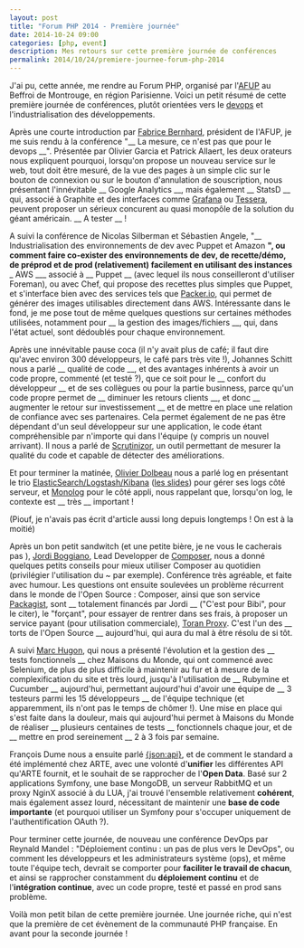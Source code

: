 ```yaml
---
layout: post
title: "Forum PHP 2014 - Première journée"
date: 2014-10-24 09:00
categories: [php, event]
description: Mes retours sur cette première journée de conférences
permalink: 2014/10/24/premiere-journee-forum-php-2014
---
```


J'ai pu, cette année, me rendre au Forum PHP, organisé par l'[AFUP](http://afup.org/pages/site/) au Beffroi de Montrouge, en région Parisienne. Voici un petit résumé de cette première journée de conférences, plutôt orientées vers le [devops](https://fr.wikipedia.org/wiki/Devops) et l'industrialisation des développements.
<!-- more -->

Après une courte introduction par [Fabrice Bernhard](https://twitter.com/theodo), président de l'AFUP, je me suis rendu à la conférence "__ La mesure, ce n'est pas que pour le devops __". Présentée par Olivier Garcia et Patrick Allaert, les deux orateurs nous expliquent pourquoi, lorsqu'on propose un nouveau service sur le web, tout doit être mesuré, de la vue des pages à un simple clic sur le bouton de connexion ou sur le bouton d'annulation de souscription, nous présentant l'innévitable __ Google Analytics __, mais également __ StatsD __ qui, associé à Graphite et des interfaces comme [Grafana](http://grafana.org/) ou [Tessera](https://github.com/urbanairship/tessera), peuvent proposer un sérieux concurent au quasi monopôle de la solution du géant américain. __ A tester __ !

A suivi la conférence de Nicolas Silberman et Sébastien Angele, "__ Industrialisation des environnements de dev avec Puppet et Amazon __", ou comment faire co-exister des environnements de dev, de recette/démo, de préprod et de prod (relativement) facilement en utilisant des instances <span title="Amazon Web Services">___ AWS ___</span> associé à __ Puppet __ (avec lequel ils nous conseilleront d'utiliser Foreman), ou avec Chef, qui propose des recettes plus simples que Puppet, et s'interface bien avec des services tels que [Packer.io](https://packer.io/), qui permet de générer des images utilisables directement dans AWS. Intéressante dans le fond, je me pose tout de même quelques questions sur certaines méthodes utilisées, notamment pour __ la gestion des images/fichiers __, qui, dans l'état actuel, sont dédoublés pour chaque environnement.

Après une innévitable pause coca (il n'y avait plus de café; il faut dire qu'avec environ 300 développeurs, le café pars très vite !), Johannes Schitt nous a parlé __ qualité de code __, et des avantages inhérents à avoir un code propre, commenté (et testé ?), que ce soit pour le __ confort du développeur __ et de ses collègues ou pour la partie businness, parce qu'un code propre permet de __ diminuer les retours clients __, et donc __ augmenter le retour sur investissement __ et de mettre en place une relation de confiance avec ses partenaires. Cela permet également de ne pas être dépendant d'un seul développeur sur une application, le code étant compréhensible par n'importe qui dans l'équipe (y compris un nouvel arrivant). Il nous a parlé de [Scrutinizor](https://scrutinizer-ci.com/), un outil permettant de mesurer la qualité du code et capable de détecter des améliorations.

Et pour terminer la matinée, [Olivier Dolbeau](https://twitter.com/odolbeau) nous a parlé log en présentant le trio [ElasticSearch/Logstash/Kibana](http://www.elasticsearch.org/) ([les slides](https://speakerdeck.com/odolbeau/laisse-pas-trainer-ton-log)) pour gérer ses logs côté serveur, et [Monolog](https://github.com/Seldaek/monolog) pour le côté appli, nous rappelant que, lorsqu'on log, le contexte est __ très __ important !

(Piouf, je n'avais pas écrit d'article aussi long depuis longtemps ! On est à la moitié)

Après un bon petit sandwitch (et une petite bière, je ne vous le cacherais pas ), [Jordi Boggiano](https://twitter.com/seldaek), Lead Developper de [Composer](https://getcomposer.org), nous a donné quelques petits conseils pour mieux utiliser Composer au quotidien (privilégier l'utilisation du ~ par exemple). Conférence très agréable, et faite avec humour. Les questions ont ensuite soulevées un problème récurrent dans le monde de l'Open Source : Composer, ainsi que son service [Packagist](https://packagist.org/), sont __ totalement financés par Jordi __ ("C'est pour Bibi", pour le citer), le "forçant", pour essayer de rentrer dans ses frais, à proposer un service payant (pour utilisation commerciale), [Toran Proxy](https://toranproxy.com/). C'est l'un des __ torts de l'Open Source __ aujourd'hui, qui aura du mal à être résolu de si tôt.

A suivi [Marc Hugon](https://twitter.com/marc_hugon), qui nous a présenté l'évolution et la gestion des __ tests fonctionnels __ chez Maisons du Monde, qui ont commencé avec Selenium, de plus de plus difficile à maintenir au fur et à mesure de la complexification du site et très lourd, jusqu'à l'utilisation de __ Rubymine et Cucumber __ aujourd'hui, permettant aujourd'hui d'avoir une équipe de __ 3 testeurs parmi les 15 développeurs __ de l'équipe technique (et apparemment, ils n'ont pas le temps de chômer !). Une mise en place qui s'est faite dans la douleur, mais qui aujourd'hui permet à Maisons du Monde de réaliser __ plusieurs centaines de tests __ fonctionnels chaque jour, et de __ mettre en prod sereinement __ 2 à 3 fois par semaine.

François Dume nous a ensuite parlé [{json:api}](http://jsonapi.org/), et de comment le standard a été implémenté chez ARTE, avec une volonté d'__unifier__ les différentes API qu'ARTE fournit, et le souhait de se rapprocher de l'__Open Data__. Basé sur 2 applications Symfony, une base MongoDB, un serveur RabbitMQ et un proxy NginX associé à du LUA, j'ai trouvé l'ensemble relativement __cohérent__, mais également assez lourd, nécessitant de maintenir une __base de code importante__ (et pourquoi utiliser un Symfony pour s'occuper uniquement de l'authentification OAuth ?).

Pour terminer cette journée, de nouveau une conférence DevOps par Reynald Mandel : "Déploiement continu : un pas de plus vers le DevOps", ou comment les développeurs et les administrateurs système (ops), et même toute l'équipe tech, devrait se comporter pour __faciliter le travail de chacun__, et ainsi se rapprocher constamment du __déploiement continu__ et de l'__intégration continue__, avec un code propre, testé et passé en prod sans problème.

Voilà mon petit bilan de cette première journée. Une journée riche, qui n'est que la première de cet évènement de la communauté PHP française. En avant pour la seconde journée !
